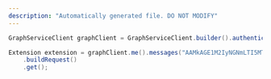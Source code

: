 ```yaml
---
description: "Automatically generated file. DO NOT MODIFY"
---
```

<!-- markdownlint-disable MD041 -->

```java
GraphServiceClient graphClient = GraphServiceClient.builder().authenticationProvider( authProvider ).buildClient();

Extension extension = graphClient.me().messages("AAMkAGE1M2IyNGNmLTI5MTktNDUyZi1iOTVl===").extensions("Com.Contoso.Referral")
    .buildRequest()
    .get();
```
